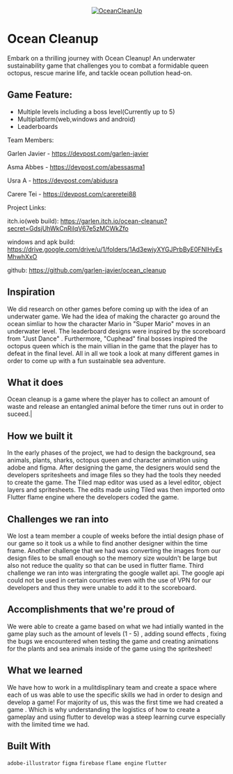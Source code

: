 <p align="center">
  <a href="">
    <img alt="OceanCleanUp" src="https://github.com/garlen-javier/ocean_cleanup/assets/71249192/e128acf0-f616-4be2-b610-ee778f8f0a41"  />
  </a>
</p>


# Ocean Cleanup

Embark on a thrilling journey with Ocean Cleanup! An underwater sustainability game that challenges you to combat a formidable queen octopus, rescue marine life, and tackle ocean pollution head-on.

## Game Feature:
- Multiple levels including a boss level(Currently up to 5)
- Multiplatform(web,windows and android)
- Leaderboards

Team Members:

Garlen Javier - https://devpost.com/garlen-javier

Asma Abbes - https://devpost.com/abessasma1 

Usra A - https://devpost.com/abidusra

Carere Tei - https://devpost.com/careretei88

Project Links:

itch.io(web build): https://garlen.itch.io/ocean-cleanup?secret=GdsjUhWkCnRilqV67e5zMCWkZfo

windows and apk build: https://drive.google.com/drive/u/1/folders/1Ad3ewjyXYGJPrbByE0FNlHyEsMhwhXxO

github: https://github.com/garlen-javier/ocean_cleanup

## Inspiration

We did research on other games before coming up with the idea of an underwater game. We had the idea of making the character go around the ocean simliar to how the character Mario in "Super Mario" moves in an underwater level. The leaderboard designs were inspired by the scoreboard from "Just Dance" . Furthermore, "Cuphead" final bosses inspired the octopus queen which is the main villian in the game that the player has to defeat in the final level. All in all we took a look at many different games in order to come up with a fun sustainable sea adventure.

## What it does

Ocean cleanup is a game where the player has to collect an amount of waste and release an entangled animal before the timer runs out in order to suceed.|

## How we built it

In the early phases of the project, we had to design the background, sea animals, plants, sharks, octopus queen and character animation using adobe and figma. After designing the game, the designers would send the developers spritesheets and image files so they had the tools they needed to create the game. The Tiled map editor was used as a level editor, object layers and spritesheets. The edits made using Tiled was then imported onto Flutter flame engine where the developers coded the game.

## Challenges we ran into

We lost a team member a couple of weeks before the intial design phase of our game so it took us a while to find another designer within the time frame. Another challenge that we had was converting the images from our design files to be small enough so the memory size wouldn't be large but also not reduce the quality so that can be used in flutter flame. Third challenge we ran into was intergrating the google wallet api. The google api could not be used in certain countries even with the use of VPN for our developers and thus they were unable to add it to the scoreboard.

## Accomplishments that we're proud of

We were able to create a game based on what we had intially wanted in the game play such as the amount of levels (1 - 5) , adding sound effects , fixing the bugs we encountered when testing the game and creating animations for the plants and sea animals inside of the game using the spritesheet!

## What we learned

We have how to work in a mulitdisplinary team and create a space where each of us was able to use the specific skills we had in order to design and develop a game! For majority of us, this was the first time we had created a game . Which is why understanding the logistics of how to create a gameplay and using flutter to develop was a steep learning curve especially with the limited time we had.

## Built With

`adobe-illustrator` `figma` `firebase` `flame engine` `flutter`

